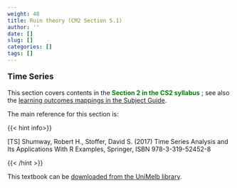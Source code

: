 ```yaml
---
weight: 48
title: Ruin theory (CM2 Section 5.1)
author: ''
date: []
slug: []
categories: []
tags: []
---
```


**<p style="font-size:18px;">Time Series</p>**

This section covers contents in the <span style="color: green;"> **Section 2 in the CS2 syllabus** </span>; see also the [learning outcomes mappings in the Subject Guide](../0-subject-guide/SILO).

The main reference for this section is:

{{< hint info>}}

[TS] Shumway, Robert H., Stoffer, David S. (2017) Time Series Analysis and Its Applications With R Examples, Springer, ISBN 978-3-319-52452-8

{{< /hint >}}

This textbook can be [downloaded from the UniMelb library](https://discovery.ebsco.com/linkprocessor/external?resource=https%3A%2F%2Fgo.openathens.net%2Fredirector%2Funimelb.edu.au%3Furl%3Dhttp%253A%252F%252Flink.springer.com%252F10.1007%252F978-3-319-52452-8&an=melb.b7185977&db=cat00006a&title=Time+series+analysis+and+its+applications+%3A+with+R+examples+%2F+Robert+H.+Shumway%2C+David+S.+Stoffer.&text=Connect+to+ebook+%28University+of+Melbourne+only%29&type=external).

<!-- [other](https://discovery.ebsco.com/linkprocessor/plink?id=df180914-f241-3634-a7c4-443d18f01dc3) -->
